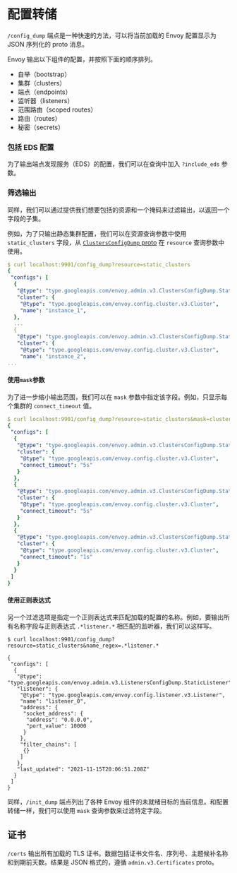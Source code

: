 # 配置转储

`/config_dump` 端点是一种快速的方法，可以将当前加载的 Envoy 配置显示为 JSON 序列化的 proto 消息。

Envoy 输出以下组件的配置，并按照下面的顺序排列。

- 自举（bootstrap）
- 集群（clusters）
- 端点（endpoints）
- 监听器（listeners）
- 范围路由（scoped routes）
- 路由（routes）
- 秘密（secrets）

### 包括 EDS 配置

为了输出端点发现服务（EDS）的配置，我们可以在查询中加入 `?include_eds` 参数。

### 筛选输出

同样，我们可以通过提供我们想要包括的资源和一个掩码来过滤输出，以返回一个字段的子集。

例如，为了只输出静态集群配置，我们可以在资源查询参数中使用 `static_clusters` 字段，从 [`ClustersConfigDump` proto](https://www.envoyproxy.io/docs/envoy/latest/api-v3/admin/v3/config_dump.proto#envoy-v3-api-msg-admin-v3-clustersconfigdump) 在 `resource` 查询参数中使用。

```yaml
$ curl localhost:9901/config_dump?resource=static_clusters
{
 "configs": [
  {
   "@type": "type.googleapis.com/envoy.admin.v3.ClustersConfigDump.StaticCluster",
   "cluster": {
    "@type": "type.googleapis.com/envoy.config.cluster.v3.Cluster",
    "name": "instance_1",
  },
  ...
  {
   "@type": "type.googleapis.com/envoy.admin.v3.ClustersConfigDump.StaticCluster",
   "cluster": {
    "@type": "type.googleapis.com/envoy.config.cluster.v3.Cluster",
    "name": "instance_2",
...
```

#### 使用`mask`参数

为了进一步缩小输出范围，我们可以在 `mask` 参数中指定该字段。例如，只显示每个集群的  `connect_timeout`  值。

```yaml
$ curl localhost:9901/config_dump?resource=static_clusters&mask=cluster.connect_timeout
{
 "configs": [
  {
   "@type": "type.googleapis.com/envoy.admin.v3.ClustersConfigDump.StaticCluster",
   "cluster": {
    "@type": "type.googleapis.com/envoy.config.cluster.v3.Cluster",
    "connect_timeout": "5s"
   }
  },
  {
   "@type": "type.googleapis.com/envoy.admin.v3.ClustersConfigDump.StaticCluster",
   "cluster": {
    "@type": "type.googleapis.com/envoy.config.cluster.v3.Cluster",
    "connect_timeout": "5s"
   }
  },
  {
   "@type": "type.googleapis.com/envoy.admin.v3.ClustersConfigDump.StaticCluster",
   "cluster": {
    "@type": "type.googleapis.com/envoy.config.cluster.v3.Cluster",
    "connect_timeout": "1s"
   }
  }
 ]
}
```

#### 使用正则表达式

另一个过滤选项是指定一个正则表达式来匹配加载的配置的名称。例如，要输出所有名称字段与正则表达式 `.*listener.*` 相匹配的监听器，我们可以这样写。

```
$ curl localhost:9901/config_dump?resource=static_clusters&name_regex=.*listener.*

{
 "configs": [
  {
   "@type": "type.googleapis.com/envoy.admin.v3.ListenersConfigDump.StaticListener",
   "listener": {
    "@type": "type.googleapis.com/envoy.config.listener.v3.Listener",
    "name": "listener_0",
    "address": {
     "socket_address": {
      "address": "0.0.0.0",
      "port_value": 10000
     }
    },
    "filter_chains": [
     {}
    ]
   },
   "last_updated": "2021-11-15T20:06:51.208Z"
  }
 ]
}
```

同样，`/init_dump` 端点列出了各种 Envoy 组件的未就绪目标的当前信息。和配置转储一样，我们可以使用 `mask` 查询参数来过滤特定字段。

## 证书

`/certs` 输出所有加载的 TLS 证书。数据包括证书文件名、序列号、主题候补名称和到期前天数。结果是 JSON 格式的，遵循 `admin.v3.Certificates` proto。